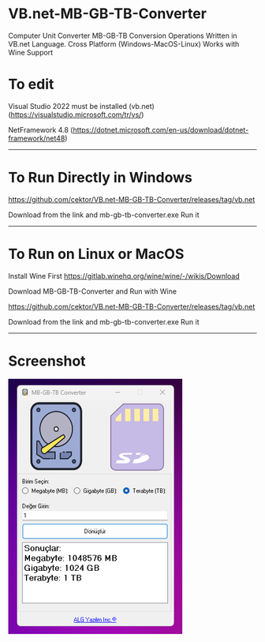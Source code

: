 # VB.net-MB-GB-TB-Converter
Computer Unit Converter MB-GB-TB Conversion Operations Written in VB.net Language. Cross Platform (Windows-MacOS-Linux) Works with Wine Support

# To edit
Visual Studio 2022 must be installed (vb.net) (https://visualstudio.microsoft.com/tr/vs/)

NetFramework 4.8  (https://dotnet.microsoft.com/en-us/download/dotnet-framework/net48)



----------------------------------

# To Run Directly in Windows

https://github.com/cektor/VB.net-MB-GB-TB-Converter/releases/tag/vb.net

Download from the link and mb-gb-tb-converter.exe Run it


----------------------------------

# To Run on Linux or MacOS
Install Wine First
https://gitlab.winehq.org/wine/wine/-/wikis/Download

Download MB-GB-TB-Converter and Run with Wine

https://github.com/cektor/VB.net-MB-GB-TB-Converter/releases/tag/vb.net

Download from the link and mb-gb-tb-converter.exe Run it


----------------------------------

# Screenshot

![Demo](Screenshot_1.png) 
